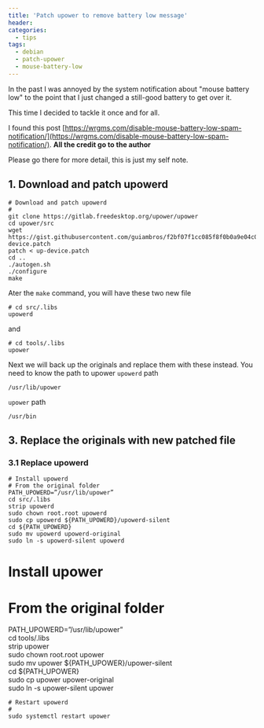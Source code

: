 ```yaml
---
title: 'Patch upower to remove battery low message'
header:
categories:
  - tips
tags:
  - debian
  - patch-upower  
  - mouse-battery-low
---
```


In the past I was annoyed by the system notification about "mouse battery low" to the point that I just changed a still-good battery to get over it.

This time I decided to tackle it once and for all.

I found this post [https://wrgms.com/disable-mouse-battery-low-spam-notification/](https://wrgms.com/disable-mouse-battery-low-spam-notification/). **All the credit go to the author**

Please go there for more detail, this is just my self note.
## 1. Download and patch upowerd
```
# Download and patch upowerd
#
git clone https://gitlab.freedesktop.org/upower/upower  
cd upower/src  
wget https://gist.githubusercontent.com/guiambros/f2bf07f1cc085f8f0b0a9e04c0a767b4/raw/ef90dfcfa2489bab577bd984a6082abacdf8b0b1/up-device.patch  
patch < up-device.patch  
cd ..  
./autogen.sh
./configure
make
```
Ater the `make` command, you will have these two new file
```
# cd src/.libs
upowerd
```
and 
```
# cd tools/.libs  
upower  
```
Next we will back up the originals and replace them with these instead.
You need to know the path to upower
`upowerd` path
```
/usr/lib/upower
```

`upower` path
```
/usr/bin
```
## 3. Replace the originals with new patched file

### 3.1 Replace upowerd
```
# Install upowerd
# From the original folder
PATH_UPOWERD=”/usr/lib/upower”
cd src/.libs  
strip upowerd  
sudo chown root.root upowerd  
sudo cp upowerd ${PATH_UPOWERD}/upowerd-silent  
cd ${PATH_UPOWERD}  
sudo mv upowerd upowerd-original  
sudo ln -s upowerd-silent upowerd 
```

# Install upower
# From the original folder
PATH_UPOWERD=”/usr/lib/upower”  
cd tools/.libs  
strip upower  
sudo chown root.root upower  
sudo mv upower ${PATH_UPOWER}/upower-silent  
cd ${PATH_UPOWER}  
sudo cp upower upower-original  
sudo ln -s upower-silent upower  

```
# Restart upowerd
#
sudo systemctl restart upower
```
